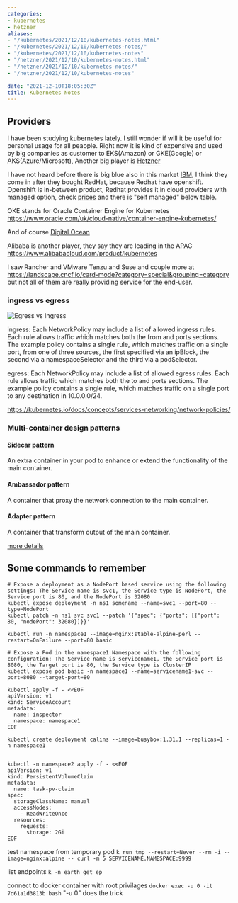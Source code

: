 ```yaml
---
categories:
- kubernetes
- hetzner
aliases:
- "/kubernetes/2021/12/10/kubernetes-notes.html"
- "/kubernetes/2021/12/10/kubernetes-notes/"
- "/kubernetes/2021/12/10/kubernetes-notes"
- "/hetzner/2021/12/10/kubernetes-notes.html"
- "/hetzner/2021/12/10/kubernetes-notes/"
- "/hetzner/2021/12/10/kubernetes-notes"

date: "2021-12-10T18:05:30Z"
title: Kubernetes Notes
---
```

## Providers
I have been studying kubernetes lately. I still wonder if will it be useful for personal usage for all peaople. Right now it is kind of expensive and used by big companies as customer to EKS(Amazon) or GKE(Google) or AKS(Azure/Microsoft), Another big player is [Hetzner](https://community.hetzner.com/tutorials/install-kubernetes-cluster)

I have not heard before there is big blue also in this market [IBM](https://www.ibm.com/uk-en/cloud/kubernetes-service/pricing), I think they come in after they bought RedHat, because Redhat have openshift. Openshift is in-between product, Redhat provides it in cloud providers with managed option, check [prices](https://www.redhat.com/en/technologies/cloud-computing/openshift#product-grid) and there is "self managed" below table.

OKE stands for Oracle Container Engine for Kubernetes https://www.oracle.com/uk/cloud-native/container-engine-kubernetes/

And of course [Digital Ocean](https://www.digitalocean.com/products/kubernetes/) 

Alibaba is another player, they say they are leading in the APAC https://www.alibabacloud.com/product/kubernetes

I saw Rancher and VMware Tenzu and Suse and couple more at https://landscape.cncf.io/card-mode?category=special&grouping=category but not all of them are really providing service for the end-user.

### ingress vs egress

![Egress vs Ingress](https://user-images.githubusercontent.com/604405/145565465-32170d90-3aef-4231-a43c-9d51f4751c2c.png)

ingress: Each NetworkPolicy may include a list of allowed ingress rules. Each rule allows traffic which matches both the from and ports sections. The example policy contains a single rule, which matches traffic on a single port, from one of three sources, the first specified via an ipBlock, the second via a namespaceSelector and the third via a podSelector.

egress: Each NetworkPolicy may include a list of allowed egress rules. Each rule allows traffic which matches both the to and ports sections. The example policy contains a single rule, which matches traffic on a single port to any destination in 10.0.0.0/24.

https://kubernetes.io/docs/concepts/services-networking/network-policies/

### Multi-container design patterns

#### Sidecar pattern

An extra container in your pod to enhance or extend the functionality of the main container.

#### Ambassador pattern

A container that proxy the network connection to the main container.

#### Adapter pattern

A container that transform output of the main container.

[more details](https://stackoverflow.com/a/59453840/175554)

## Some commands to remember

```
# Expose a deployment as a NodePort based service using the following settings: The Service name is svc1, the Service type is NodePort, the Service port is 80, and the NodePort is 32080
kubectl expose deployment -n ns1 somename --name=svc1 --port=80 --type=NodePort
kubectl patch -n ns1 svc svc1 --patch '{"spec": {"ports": [{"port": 80, "nodePort": 32080}]}}'
```
```
kubectl run -n namespace1 --image=nginx:stable-alpine-perl --restart=OnFailure --port=80 basic

# Expose a Pod in the namespace1 Namespace with the following configuration: The Service name is servicename1, the Service port is 8080, the Target port is 80, the Service type is ClusterIP
kubectl expose pod basic -n namespace1 --name=servicename1-svc --port=8080 --target-port=80
```

```
kubectl apply -f - <<EOF
apiVersion: v1
kind: ServiceAccount
metadata:
  name: inspector
  namespace: namespace1
EOF

kubectl create deployment calins --image=busybox:1.31.1 --replicas=1 -n namespace1


kubectl -n namespace2 apply -f - <<EOF
apiVersion: v1
kind: PersistentVolumeClaim
metadata:
  name: task-pv-claim
spec:
  storageClassName: manual
  accessModes:
    - ReadWriteOnce
  resources:
    requests:
      storage: 2Gi
EOF
```                                      
test namespace from temporary pod
```k run tmp --restart=Never --rm -i --image=nginx:alpine -- curl -m 5 SERVICENAME.NAMESPACE:9999```

list endpoints
```k -n earth get ep```

connect to docker container with root privilages ```docker exec -u 0 -it 7d61a1d3813b bash``` "-u 0" does the trick